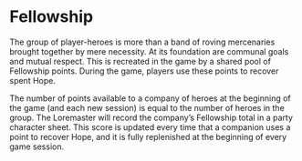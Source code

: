 # Fellowship

The group of player-heroes is more than a band of roving mercenaries brought together by mere necessity. At its foundation are communal goals and mutual respect. This is recreated in the game by a shared pool of Fellowship points. During the game, players use these points to recover spent Hope.

The number of points available to a company of heroes at the beginning of the game (and each new session) is equal to the number of heroes in the group.  The Loremaster will record the company’s Fellowship total in a party character sheet. This score is updated every time that a companion uses a point to recover Hope, and it is fully replenished at the beginning of every game session.
